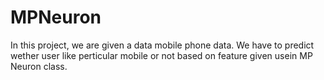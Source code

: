# MPNeuron
In this project, we are given a data mobile phone data. We have to predict wether user like perticular mobile or not based on feature given usein MP Neuron class.
